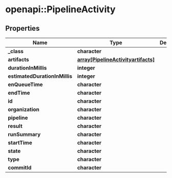 # openapi::PipelineActivity


## Properties
Name | Type | Description | Notes
------------ | ------------- | ------------- | -------------
**_class** | **character** |  | [optional] 
**artifacts** | [**array[PipelineActivityartifacts]**](PipelineActivityartifacts.md) |  | [optional] 
**durationInMillis** | **integer** |  | [optional] 
**estimatedDurationInMillis** | **integer** |  | [optional] 
**enQueueTime** | **character** |  | [optional] 
**endTime** | **character** |  | [optional] 
**id** | **character** |  | [optional] 
**organization** | **character** |  | [optional] 
**pipeline** | **character** |  | [optional] 
**result** | **character** |  | [optional] 
**runSummary** | **character** |  | [optional] 
**startTime** | **character** |  | [optional] 
**state** | **character** |  | [optional] 
**type** | **character** |  | [optional] 
**commitId** | **character** |  | [optional] 


